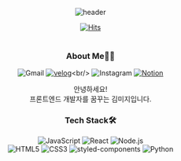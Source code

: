 <div align="center">

  ![header](https://capsule-render.vercel.app/api?type=waving&color=auto&height=300&section=header&text=Hello!&fontSize=80&desc=Kim%20Unknown&descSize=20&descAlign=55&descAlignY=65&animation=blink)

  [![Hits](https://hits.seeyoufarm.com/api/count/incr/badge.svg?url=https%3A%2F%2Fgithub.com%2Fmiji0317&count_bg=%23B2C8DF&title_bg=%236E85B7&icon=smugmug.svg&icon_color=%23E7E7E7&title=hits&edge_flat=false)](https://hits.seeyoufarm.com)
  <br/><br/>

  ### About Me👩‍💻

  ![Gmail](https://img.shields.io/badge/-mijiunknown@gmail.com-%23F06B66?style=flat&logo=Gmail&logoColor=white)
  [![velog](https://img.shields.io/badge/-blog-%2320C997?style=flat&logo=Velog&logoColor=white)](https://velog.io/@kim_unknown_)<br/>
  ![Instagram](https://img.shields.io/badge/-@kim__unknown__-%23DC4096?style=flat&logo=Instagram&logoColor=white)
  [![Notion](https://img.shields.io/badge/-Notion-%23000000?style=flat&logo=Notion&logoColor=white)](https://kim-unknown.notion.site/Kim-Unknown-29cb461a6f99492a848633172d638205)


  안녕하세요!<br/>
  프론트엔드 개발자를 꿈꾸는 김미지입니다.

  ### Tech Stack🛠️
  ![JavaScript](https://img.shields.io/badge/-JavaScript-%23F7DF1E?style=flat&logo=JavaScript&logoColor=white)
  ![React](https://img.shields.io/badge/-React-%2361DAFB?style=flat&logo=React&logoColor=white)
  ![Node.js](https://img.shields.io/badge/-Node.js-%23339933?style=flat&logo=Node.js&logoColor=white)
  <br/>
  ![HTML5](https://img.shields.io/badge/-HTML5-%23E34F26?style=flat&logo=HTML5&logoColor=white)
  ![CSS3](https://img.shields.io/badge/-CSS3-%231572B6?style=flat&logo=CSS3&logoColor=white)
  ![styled-components](https://img.shields.io/badge/-styled--components-%23DB7093?style=flat&logo=styled-components&logoColor=white)
  ![Python](https://img.shields.io/badge/-Python-%233776AB?style=flat&logo=Python&logoColor=white)

</div>
